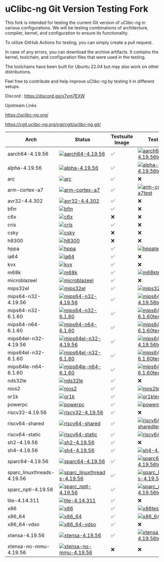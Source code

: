 

# uClibc-ng Git Version Testing Fork

This fork is intended for testing the current Git version of uClibc-ng in various configurations. We will be testing combinations of architecture, compiler, kernel, and configuration to ensure its functionality.

To utilize GitHub Actions for testing, you can simply create a pull request.

In case of any errors, you can download the archive artifacts. It contains the kernel, toolchain, and configuration files that were used in the testing.

The toolchains have been built for Ubuntu 22.04 but may also work on other distributions.

Feel free to contribute and help improve uClibc-ng by testing it in different setups.



Discord : https://discord.gg/x7xm7EXW


Upstream Links

https://uclibc-ng.org/

https://cgit.uclibc-ng.org/cgi/cgit/uclibc-ng.git/

|Arch  |Status|Testsuite Image|Test Result|
|------|------|------|------|
|aarch64-4.19.56|[![aarch64-4.19.56](https://img.shields.io/github/actions/workflow/status/lordrasmus/uclibc-ng/make-aarch64-4.19.56.yml?style=flat)](https://github.com/lordrasmus/uclibc-ng/actions/workflows/make-aarch64-4.19.56.yml)|:white_check_mark:|[![aarch64-4.19.56test](https://gist.githubusercontent.com/lordrasmus/867aa95ade60fa5b1ad098fa6c6a1968/raw/aarch64-4.19.56_test_result.svg)](https://gist.githubusercontent.com/lordrasmus/867aa95ade60fa5b1ad098fa6c6a1968/raw/aarch64-4.19.56_test_result.txt)
|alpha-4.19.56|[![alpha-4.19.56](https://img.shields.io/github/actions/workflow/status/lordrasmus/uclibc-ng/make-alpha-4.19.56.yml?style=flat)](https://github.com/lordrasmus/uclibc-ng/actions/workflows/make-alpha-4.19.56.yml)|:white_check_mark:|[![alpha-4.19.56test](https://gist.githubusercontent.com/lordrasmus/867aa95ade60fa5b1ad098fa6c6a1968/raw/alpha-4.19.56_test_result.svg)](https://gist.githubusercontent.com/lordrasmus/867aa95ade60fa5b1ad098fa6c6a1968/raw/alpha-4.19.56_test_result.txt)
|arc|[![arc](https://img.shields.io/github/actions/workflow/status/lordrasmus/uclibc-ng/make-arc.yml?style=flat)](https://github.com/lordrasmus/uclibc-ng/actions/workflows/make-arc.yml)|:white_check_mark:|:x:
|arm-cortex-a7|[![arm-cortex-a7](https://img.shields.io/github/actions/workflow/status/lordrasmus/uclibc-ng/make-arm.yml?style=flat)](https://github.com/lordrasmus/uclibc-ng/actions/workflows/make-arm.yml)|:white_check_mark:|[![arm-cortex-a7test](https://gist.githubusercontent.com/lordrasmus/867aa95ade60fa5b1ad098fa6c6a1968/raw/arm-cortex-a7_test_result.svg)](https://gist.githubusercontent.com/lordrasmus/867aa95ade60fa5b1ad098fa6c6a1968/raw/arm-cortex-a7_test_result.txt)
|avr32-4.4.302|[![avr32-4.4.302](https://img.shields.io/github/actions/workflow/status/lordrasmus/uclibc-ng/make-avr32.yml?style=flat)](https://github.com/lordrasmus/uclibc-ng/actions/workflows/make-avr32.yml)|:white_check_mark:|:x:
|bfin|[![bfin](https://img.shields.io/github/actions/workflow/status/lordrasmus/uclibc-ng/make-bfin.yml?style=flat)](https://github.com/lordrasmus/uclibc-ng/actions/workflows/make-bfin.yml)|:white_check_mark:|:x:
|c6x|[![c6x](https://img.shields.io/github/actions/workflow/status/lordrasmus/uclibc-ng/make-c6x.yml?style=flat)](https://github.com/lordrasmus/uclibc-ng/actions/workflows/make-c6x.yml)|:x:|:x:
|cris|[![cris](https://img.shields.io/github/actions/workflow/status/lordrasmus/uclibc-ng/make-cris.yml?style=flat)](https://github.com/lordrasmus/uclibc-ng/actions/workflows/make-cris.yml)|:white_check_mark:|:x:
|csky|[![csky](https://img.shields.io/github/actions/workflow/status/lordrasmus/uclibc-ng/make-csky.yml?style=flat)](https://github.com/lordrasmus/uclibc-ng/actions/workflows/make-csky.yml)|:x:|:x:
|h8300|[![h8300](https://img.shields.io/github/actions/workflow/status/lordrasmus/uclibc-ng/make-h8300.yml?style=flat)](https://github.com/lordrasmus/uclibc-ng/actions/workflows/make-h8300.yml)|:x:|:x:
|hppa|[![hppa](https://img.shields.io/github/actions/workflow/status/lordrasmus/uclibc-ng/make-hppa.yml?style=flat)](https://github.com/lordrasmus/uclibc-ng/actions/workflows/make-hppa.yml)|:white_check_mark:|[![hppatest](https://gist.githubusercontent.com/lordrasmus/867aa95ade60fa5b1ad098fa6c6a1968/raw/hppa_test_result.svg)](https://gist.githubusercontent.com/lordrasmus/867aa95ade60fa5b1ad098fa6c6a1968/raw/hppa_test_result.txt)
|ia64|[![ia64](https://img.shields.io/github/actions/workflow/status/lordrasmus/uclibc-ng/make-ia64.yml?style=flat)](https://github.com/lordrasmus/uclibc-ng/actions/workflows/make-ia64.yml)|:white_check_mark:|:x:
|kvx|[![kvx](https://img.shields.io/github/actions/workflow/status/lordrasmus/uclibc-ng/make-kvx.yml?style=flat)](https://github.com/lordrasmus/uclibc-ng/actions/workflows/make-kvx.yml)|:white_check_mark:|:x:
|m68k|[![m68k](https://img.shields.io/github/actions/workflow/status/lordrasmus/uclibc-ng/make-m68k.yml?style=flat)](https://github.com/lordrasmus/uclibc-ng/actions/workflows/make-m68k.yml)|:white_check_mark:|[![m68ktest](https://gist.githubusercontent.com/lordrasmus/867aa95ade60fa5b1ad098fa6c6a1968/raw/m68k_test_result.svg)](https://gist.githubusercontent.com/lordrasmus/867aa95ade60fa5b1ad098fa6c6a1968/raw/m68k_test_result.txt)
|microblazeel|[![microblazeel](https://img.shields.io/github/actions/workflow/status/lordrasmus/uclibc-ng/make-microblazeel.yml?style=flat)](https://github.com/lordrasmus/uclibc-ng/actions/workflows/make-microblazeel.yml)|:white_check_mark:|:x:
|mips32el|[![mips32el](https://img.shields.io/github/actions/workflow/status/lordrasmus/uclibc-ng/make-mips32el.yml?style=flat)](https://github.com/lordrasmus/uclibc-ng/actions/workflows/make-mips32el.yml)|:white_check_mark:|[![mips32eltest](https://gist.githubusercontent.com/lordrasmus/867aa95ade60fa5b1ad098fa6c6a1968/raw/mips32el_test_result.svg)](https://gist.githubusercontent.com/lordrasmus/867aa95ade60fa5b1ad098fa6c6a1968/raw/mips32el_test_result.txt)
|mips64-n32-4.19.56|[![mips64-n32-4.19.56](https://img.shields.io/github/actions/workflow/status/lordrasmus/uclibc-ng/make-mips64-n32-4.19.56.yml?style=flat)](https://github.com/lordrasmus/uclibc-ng/actions/workflows/make-mips64-n32-4.19.56.yml)|:white_check_mark:|[![mips64-n32-4.19.56test](https://gist.githubusercontent.com/lordrasmus/867aa95ade60fa5b1ad098fa6c6a1968/raw/mips64-n32-4.19.56_test_result.svg)](https://gist.githubusercontent.com/lordrasmus/867aa95ade60fa5b1ad098fa6c6a1968/raw/mips64-n32-4.19.56_test_result.txt)
|mips64-n32-6.1.60|[![mips64-n32-6.1.60](https://img.shields.io/github/actions/workflow/status/lordrasmus/uclibc-ng/make-mips64-n32-6.1.60.yml?style=flat)](https://github.com/lordrasmus/uclibc-ng/actions/workflows/make-mips64-n32-6.1.60.yml)|:white_check_mark:|[![mips64-n32-6.1.60test](https://gist.githubusercontent.com/lordrasmus/867aa95ade60fa5b1ad098fa6c6a1968/raw/mips64-n32-6.1.60_test_result.svg)](https://gist.githubusercontent.com/lordrasmus/867aa95ade60fa5b1ad098fa6c6a1968/raw/mips64-n32-6.1.60_test_result.txt)
|mips64-n64-6.1.60|[![mips64-n64-6.1.60](https://img.shields.io/github/actions/workflow/status/lordrasmus/uclibc-ng/make-mips64-n64-6.1.60.yml?style=flat)](https://github.com/lordrasmus/uclibc-ng/actions/workflows/make-mips64-n64-6.1.60.yml)|:white_check_mark:|[![mips64-n64-6.1.60test](https://gist.githubusercontent.com/lordrasmus/867aa95ade60fa5b1ad098fa6c6a1968/raw/mips64-n64-6.1.60_test_result.svg)](https://gist.githubusercontent.com/lordrasmus/867aa95ade60fa5b1ad098fa6c6a1968/raw/mips64-n64-6.1.60_test_result.txt)
|mips64el-n32-4.19.56|[![mips64el-n32-4.19.56](https://img.shields.io/github/actions/workflow/status/lordrasmus/uclibc-ng/make-mips64le-n32-4.19.56.yml?style=flat)](https://github.com/lordrasmus/uclibc-ng/actions/workflows/make-mips64le-n32-4.19.56.yml)|:white_check_mark:|[![mips64el-n32-4.19.56test](https://gist.githubusercontent.com/lordrasmus/867aa95ade60fa5b1ad098fa6c6a1968/raw/mips64el-n32-4.19.56_test_result.svg)](https://gist.githubusercontent.com/lordrasmus/867aa95ade60fa5b1ad098fa6c6a1968/raw/mips64el-n32-4.19.56_test_result.txt)
|mips64el-n32-6.1.60|[![mips64el-n32-6.1.60](https://img.shields.io/github/actions/workflow/status/lordrasmus/uclibc-ng/make-mips64le-n32-6.1.60.yml?style=flat)](https://github.com/lordrasmus/uclibc-ng/actions/workflows/make-mips64le-n32-6.1.60.yml)|:white_check_mark:|[![mips64el-n32-6.1.60test](https://gist.githubusercontent.com/lordrasmus/867aa95ade60fa5b1ad098fa6c6a1968/raw/mips64el-n32-6.1.60_test_result.svg)](https://gist.githubusercontent.com/lordrasmus/867aa95ade60fa5b1ad098fa6c6a1968/raw/mips64el-n32-6.1.60_test_result.txt)
|mips64le-n64-6.1.60|[![mips64le-n64-6.1.60](https://img.shields.io/github/actions/workflow/status/lordrasmus/uclibc-ng/make-mips64le-n64-6.1.60.yml?style=flat)](https://github.com/lordrasmus/uclibc-ng/actions/workflows/make-mips64le-n64-6.1.60.yml)|:white_check_mark:|[![mips64le-n64-6.1.60test](https://gist.githubusercontent.com/lordrasmus/867aa95ade60fa5b1ad098fa6c6a1968/raw/mips64le-n64-6.1.60_test_result.svg)](https://gist.githubusercontent.com/lordrasmus/867aa95ade60fa5b1ad098fa6c6a1968/raw/mips64le-n64-6.1.60_test_result.txt)
|nds32le|[![nds32le](https://img.shields.io/github/actions/workflow/status/lordrasmus/uclibc-ng/make-nds32le.yml?style=flat)](https://github.com/lordrasmus/uclibc-ng/actions/workflows/make-nds32le.yml)|:white_check_mark:|:x:
|nios2|[![nios2](https://img.shields.io/github/actions/workflow/status/lordrasmus/uclibc-ng/make-nios2.yml?style=flat)](https://github.com/lordrasmus/uclibc-ng/actions/workflows/make-nios2.yml)|:white_check_mark:|[![nios2test](https://gist.githubusercontent.com/lordrasmus/867aa95ade60fa5b1ad098fa6c6a1968/raw/nios2_test_result.svg)](https://gist.githubusercontent.com/lordrasmus/867aa95ade60fa5b1ad098fa6c6a1968/raw/nios2_test_result.txt)
|or1k|[![or1k](https://img.shields.io/github/actions/workflow/status/lordrasmus/uclibc-ng/make-or1k.yml?style=flat)](https://github.com/lordrasmus/uclibc-ng/actions/workflows/make-or1k.yml)|:white_check_mark:|[![or1ktest](https://gist.githubusercontent.com/lordrasmus/867aa95ade60fa5b1ad098fa6c6a1968/raw/or1k_test_result.svg)](https://gist.githubusercontent.com/lordrasmus/867aa95ade60fa5b1ad098fa6c6a1968/raw/or1k_test_result.txt)
|powerpc|[![powerpc](https://img.shields.io/github/actions/workflow/status/lordrasmus/uclibc-ng/make-powerpc.yml?style=flat)](https://github.com/lordrasmus/uclibc-ng/actions/workflows/make-powerpc.yml)|:white_check_mark:|[![powerpctest](https://gist.githubusercontent.com/lordrasmus/867aa95ade60fa5b1ad098fa6c6a1968/raw/powerpc_test_result.svg)](https://gist.githubusercontent.com/lordrasmus/867aa95ade60fa5b1ad098fa6c6a1968/raw/powerpc_test_result.txt)
|riscv32-4.19.56|[![riscv32-4.19.56](https://img.shields.io/github/actions/workflow/status/lordrasmus/uclibc-ng/make-riscv32-4.19.56.yml?style=flat)](https://github.com/lordrasmus/uclibc-ng/actions/workflows/make-riscv32-4.19.56.yml)|:white_check_mark:|:x:
|riscv64-shared|[![riscv64-shared](https://img.shields.io/github/actions/workflow/status/lordrasmus/uclibc-ng/make-riscv64-shared.yml?style=flat)](https://github.com/lordrasmus/uclibc-ng/actions/workflows/make-riscv64-shared.yml)|:white_check_mark:|[![riscv64-sharedtest](https://gist.githubusercontent.com/lordrasmus/867aa95ade60fa5b1ad098fa6c6a1968/raw/riscv64-shared_test_result.svg)](https://gist.githubusercontent.com/lordrasmus/867aa95ade60fa5b1ad098fa6c6a1968/raw/riscv64-shared_test_result.txt)
|riscv64-static|[![riscv64-static](https://img.shields.io/github/actions/workflow/status/lordrasmus/uclibc-ng/make-riscv64-static.yml?style=flat)](https://github.com/lordrasmus/uclibc-ng/actions/workflows/make-riscv64-static.yml)|:white_check_mark:|[![riscv64-statictest](https://gist.githubusercontent.com/lordrasmus/867aa95ade60fa5b1ad098fa6c6a1968/raw/riscv64-static_test_result.svg)](https://gist.githubusercontent.com/lordrasmus/867aa95ade60fa5b1ad098fa6c6a1968/raw/riscv64-static_test_result.txt)
|sh2-4.19.56|[![sh2-4.19.56](https://img.shields.io/github/actions/workflow/status/lordrasmus/uclibc-ng/make-sh2-4.19.56.yml?style=flat)](https://github.com/lordrasmus/uclibc-ng/actions/workflows/make-sh2-4.19.56.yml)|:white_check_mark:|:x:
|sh4-4.19.56|[![sh4-4.19.56](https://img.shields.io/github/actions/workflow/status/lordrasmus/uclibc-ng/make-sh4-4.19.56.yml?style=flat)](https://github.com/lordrasmus/uclibc-ng/actions/workflows/make-sh4-4.19.56.yml)|:white_check_mark:|[![sh4-4.19.56test](https://gist.githubusercontent.com/lordrasmus/867aa95ade60fa5b1ad098fa6c6a1968/raw/sh4-4.19.56_test_result.svg)](https://gist.githubusercontent.com/lordrasmus/867aa95ade60fa5b1ad098fa6c6a1968/raw/sh4-4.19.56_test_result.txt)
|sparc64-4.19.56|[![sparc64-4.19.56](https://img.shields.io/github/actions/workflow/status/lordrasmus/uclibc-ng/make-sparc64-4.19.56.yml?style=flat)](https://github.com/lordrasmus/uclibc-ng/actions/workflows/make-sparc64-4.19.56.yml)|:white_check_mark:|[![sparc64-4.19.56test](https://gist.githubusercontent.com/lordrasmus/867aa95ade60fa5b1ad098fa6c6a1968/raw/sparc64-4.19.56_test_result.svg)](https://gist.githubusercontent.com/lordrasmus/867aa95ade60fa5b1ad098fa6c6a1968/raw/sparc64-4.19.56_test_result.txt)
|sparc_linuxthreads-4.19.56|[![sparc_linuxthreads-4.19.56](https://img.shields.io/github/actions/workflow/status/lordrasmus/uclibc-ng/make-sparc_linuxthreads-4.19.56.yml?style=flat)](https://github.com/lordrasmus/uclibc-ng/actions/workflows/make-sparc_linuxthreads-4.19.56.yml)|:white_check_mark:|[![sparc_linuxthreads-4.19.56test](https://gist.githubusercontent.com/lordrasmus/867aa95ade60fa5b1ad098fa6c6a1968/raw/sparc_linuxthreads-4.19.56_test_result.svg)](https://gist.githubusercontent.com/lordrasmus/867aa95ade60fa5b1ad098fa6c6a1968/raw/sparc_linuxthreads-4.19.56_test_result.txt)
|sparc_nptl-4.19.56|[![sparc_nptl-4.19.56](https://img.shields.io/github/actions/workflow/status/lordrasmus/uclibc-ng/make-sparc_nptl-4.19.56.yml?style=flat)](https://github.com/lordrasmus/uclibc-ng/actions/workflows/make-sparc_nptl-4.19.56.yml)|:white_check_mark:|[![sparc_nptl-4.19.56test](https://gist.githubusercontent.com/lordrasmus/867aa95ade60fa5b1ad098fa6c6a1968/raw/sparc_nptl-4.19.56_test_result.svg)](https://gist.githubusercontent.com/lordrasmus/867aa95ade60fa5b1ad098fa6c6a1968/raw/sparc_nptl-4.19.56_test_result.txt)
|tile-4.14.311|[![tile-4.14.311](https://img.shields.io/github/actions/workflow/status/lordrasmus/uclibc-ng/make-tile-4.14.311.yml?style=flat)](https://github.com/lordrasmus/uclibc-ng/actions/workflows/make-tile-4.14.311.yml)|:white_check_mark:|:x:
|x86|[![x86](https://img.shields.io/github/actions/workflow/status/lordrasmus/uclibc-ng/make-x86.yml?style=flat)](https://github.com/lordrasmus/uclibc-ng/actions/workflows/make-x86.yml)|:white_check_mark:|[![x86test](https://gist.githubusercontent.com/lordrasmus/867aa95ade60fa5b1ad098fa6c6a1968/raw/x86_test_result.svg)](https://gist.githubusercontent.com/lordrasmus/867aa95ade60fa5b1ad098fa6c6a1968/raw/x86_test_result.txt)
|x86_64|[![x86_64](https://img.shields.io/github/actions/workflow/status/lordrasmus/uclibc-ng/make-x86_64.yml?style=flat)](https://github.com/lordrasmus/uclibc-ng/actions/workflows/make-x86_64.yml)|:white_check_mark:|[![x86_64test](https://gist.githubusercontent.com/lordrasmus/867aa95ade60fa5b1ad098fa6c6a1968/raw/x86_64_test_result.svg)](https://gist.githubusercontent.com/lordrasmus/867aa95ade60fa5b1ad098fa6c6a1968/raw/x86_64_test_result.txt)
|x86_64-vdso|[![x86_64-vdso](https://img.shields.io/github/actions/workflow/status/lordrasmus/uclibc-ng/make-x86_64-vdso.yml?style=flat)](https://github.com/lordrasmus/uclibc-ng/actions/workflows/make-x86_64-vdso.yml)|:white_check_mark:|:x:
|xtensa-4.19.56|[![xtensa-4.19.56](https://img.shields.io/github/actions/workflow/status/lordrasmus/uclibc-ng/make-xtensa-4.19.56.yml?style=flat)](https://github.com/lordrasmus/uclibc-ng/actions/workflows/make-xtensa-4.19.56.yml)|:white_check_mark:|[![xtensa-4.19.56test](https://gist.githubusercontent.com/lordrasmus/867aa95ade60fa5b1ad098fa6c6a1968/raw/xtensa-4.19.56_test_result.svg)](https://gist.githubusercontent.com/lordrasmus/867aa95ade60fa5b1ad098fa6c6a1968/raw/xtensa-4.19.56_test_result.txt)
|xtensa-no-mmu-4.19.56|[![xtensa-no-mmu-4.19.56](https://img.shields.io/github/actions/workflow/status/lordrasmus/uclibc-ng/make-xtensa-no-mmu-4.19.56.yml?style=flat)](https://github.com/lordrasmus/uclibc-ng/actions/workflows/make-xtensa-no-mmu-4.19.56.yml)|:x:|:x:
